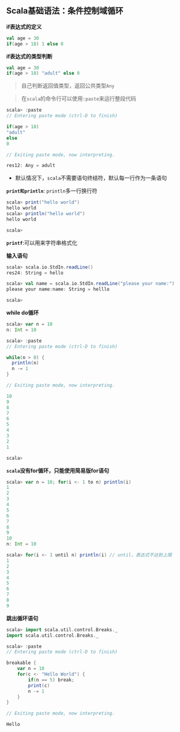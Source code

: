 ## Scala基础语法：条件控制域循环

**if表达式的定义**

```scala
val age = 30
if(age > 18) 1 else 0
```

**if表达式的类型判断**

```scala
val age = 30
if(age > 18) "adult" else 0
```

> 自己判断返回值类型，返回公共类型`Any`

> 在`scala`的命令行可以使用`:paste`来运行整段代码

```scala
scala> :paste
// Entering paste mode (ctrl-D to finish)

if(age > 18)
"adult"
else
0

// Exiting paste mode, now interpreting.

res12: Any = adult
```

- 默认情况下，`scala`不需要语句终结符，默认每一行作为一条语句

**`print和println`**: `println`多一行换行符

```scala
scala> print("hello world")
hello world
scala> println("hello world")
hello world

scala>
```

**`printf`**:可以用来字符串格式化

**输入语句**

```scala
scala> scala.io.StdIn.readLine()
res24: String = hello

scala> val name = scala.io.StdIn.readLine("please your name:")
please your name:name: String = helllo

scala> 
```

**while do循环**

```scala
scala> var n = 10
n: Int = 10

scala> :paste
// Entering paste mode (ctrl-D to finish)

while(n > 0) {
  println(n)
  n -= 1
}

// Exiting paste mode, now interpreting.

10
9
8
7
6
5
4
3
2
1

scala>
```

**`scala`没有for循环，只能使用简易版for语句**

```scala
scala> var n = 10; for(i <- 1 to n) println(i)
1
2
3
4
5
6
7
8
9
10
n: Int = 10

scala> for(i <- 1 until n) println(i) // until，表达式不达到上限
1
2
3
4
5
6
7
8
9

```

**跳出循环语句**

```scala
scala> import scala.util.control.Breaks._
import scala.util.control.Breaks._

scala> :paste
// Entering paste mode (ctrl-D to finish)

breakable {
    var n = 10
    for(c <- "Hello World") {
        if(n == 5) break;
        print(c)
        n -= 1
    }
}

// Exiting paste mode, now interpreting.

Hello
```


